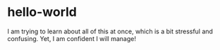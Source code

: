 # hello-world

I am trying to learn about all of this at once, which is a bit stressful and confusing. Yet, I am confident I will manage!

